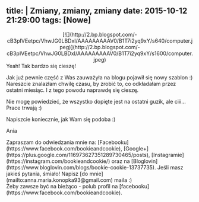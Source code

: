 title: |
	Zmiany, zmiany, zmiany
date: 2015-10-12 21:29:00
tags: [Nowe]
---

<div class="separator" style="clear: both; text-align: center!important;">[![](http://2.bp.blogspot.com/-cB3pIVEetpc/VhwJG0LBDxI/AAAAAAAAAV0/B1T7i2yq9xY/s640/computer.jpeg)](http://2.bp.blogspot.com/-cB3pIVEetpc/VhwJG0LBDxI/AAAAAAAAAV0/B1T7i2yq9xY/s1600/computer.jpeg)</div>

<div style="clear: both;">Yeah! Tak bardzo się cieszę!  

Jak już pewnie część z Was zauważyła na blogu pojawił się nowy szablon :) Nareszcie znalazłam chwilę czasu, by zrobić to, co odkładałam przez ostatni miesiąc. I z tego powodu naprawdę się cieszę.  

Nie mogę powiedzieć, że wszystko dopięte jest na ostatni guzik, ale ciii... Prace trwają :)  

Napiszcie koniecznie, jak Wam się podoba :)  

Ania</div>

<div class="stopka" style="clear: both;">Zapraszam do odwiedzania mnie na: [Facebooku](https://www.facebook.com/bookieandcookie), [Google+](https://plus.google.com/116973627351289730465/posts), [Instagramie](https://instagram.com/bookieandcookie/) oraz na [Bloglovin](https://www.bloglovin.com/blogs/bookie-cookie-13737735).  
Jeśli masz jakieś pytania, śmiało! Napisz [do mnie](mailto:anna.maria.konopka93@gmail.com) maila :)</div>

<div class="blogger-post-footer">Żeby zawsze być na bieżąco - polub profil na [facebooku](https://www.facebook.com/bookieandcookie).</div>